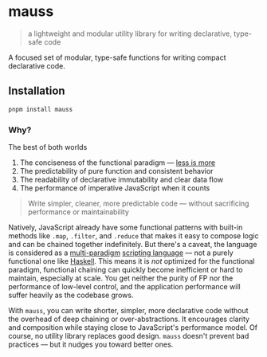 # mauss

> a lightweight and modular utility library for writing declarative, type-safe code

A focused set of modular, type-safe functions for writing compact declarative code.

## Installation

```bash
pnpm install mauss
```

### Why?

The best of both worlds

1. The conciseness of the functional paradigm — [less is more](https://spectrum.ieee.org/functional-programming)
2. The predictability of pure function and consistent behavior
3. The readability of declarative immutability and clear data flow
4. The performance of imperative JavaScript when it counts

> Write simpler, cleaner, more predictable code — without sacrificing performance or maintainability

Natively, JavaScript already have some functional patterns with built-in methods like `.map`, `.filter`, and `.reduce` that makes it easy to compose logic and can be chained together indefinitely. But there's a caveat, the language is considered as a [multi-paradigm](https://en.wikipedia.org/wiki/JavaScript) [scripting language](https://developer.mozilla.org/en-US/docs/Learn/JavaScript/First_steps/What_is_JavaScript) — not a purely functional one like [Haskell](https://www.haskell.org/). This means it is _not_ optimized for the functional paradigm, functional chaining can quickly become inefficient or hard to maintain, especially at scale. You get neither the purity of FP nor the performance of low-level control, and the application performance will suffer heavily as the codebase grows.

With `mauss`, you can write shorter, simpler, more declarative code without the overhead of deep chaining or over-abstractions. It encourages clarity and composition while staying close to JavaScript's performance model. Of course, no utility library replaces good design. `mauss` doesn't prevent bad practices — but it nudges you toward better ones.
